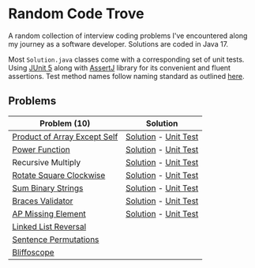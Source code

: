 # Random Code Trove

A random collection of interview coding problems I've encountered along my journey as a software developer. Solutions are coded in Java 17.

Most `Solution.java` classes come with a corresponding set of unit tests.
Using [JUnit 5](https://junit.org/junit5/docs/current/user-guide/) along with [AssertJ](https://assertj.github.io/doc/)
library for its convenient and fluent assertions. Test method names follow naming standard as
outlined [here](https://osherove.com/blog/2005/4/3/naming-standards-for-unit-tests.html).

## Problems

| Problem (10) | Solution |
| --- | --- |
| [Product of Array Except Self](https://leetcode.com/problems/product-of-array-except-self/) | [Solution](src/main/java/array/prodnoself/Solution.java) - [Unit Test](src/test/java/array/prodnoself/SolutionTest.java) |
| [Power Function](https://www.techiedelight.com/power-function-implementation-recursive-iterative) | [Solution](src/main/java/math/power/Solution.java) - [Unit Test](src/test/java/math/power/SolutionTest.java) |
| Recursive Multiply | [Solution](src/main/java/math/multiply/Solution.java) - [Unit Test](src/test/java/math/multiply/SolutionTest.java) | 
| [Rotate Square Clockwise](src/main/java/array/rotatesqr) | [Solution](src/main/java/array/rotatesqr/Solution.java) - [Unit Test](src/test/java/array/rotatesqr/SolutionTest.java) |
| [Sum Binary Strings](src/main/java/string/sumbin) | [Solution](src/main/java/string/sumbin/Solution.java) - [Unit Test](src/test/java/string/sumbin/SolutionTest.java) |
| [Braces Validator](src/main/java/string/braces) | [Solution](src/main/java/string/braces/Solution.java) - [Unit Test](src/test/java/string/braces/SolutionTest.java) |
| [AP Missing Element](src/main/java/array/apmiss) | [Solution](src/main/java/array/apmiss/Solution.java) - [Unit Test](src/test/java/array/apmiss/SolutionTest.java) |
| [Linked List Reversal](src/main/java/list/reverse) | |
| [Sentence Permutations](src/main/java/string/sentence) | |
| [Bliffoscope](src/main/java/array/bliffoscope) | |
